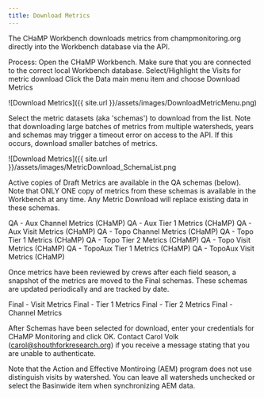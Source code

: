 ```yaml
---
title: Download Metrics
---
```


The CHaMP Workbench downloads metrics from champmonitoring.org directly into the Workbench database via the API.

Process:
Open the CHaMP Workbench.
Make sure that you are connected to the correct local Workbench database.
Select/Highlight the Visits for metric download
Click the Data main menu item and choose Download Metrics

![Download Metrics]({{ site.url }}/assets/images/DownloadMetricMenu.png)

Select the metric datasets (aka 'schemas') to download from the list. Note that downloading large batches of metrics from multiple watersheds, years and schemas may trigger a timeout error on access to the API.  If this occurs, download smaller batches of metrics. 

![Download Metrics]({{ site.url }}/assets/images/MetricDownload_SchemaList.png

Active copies of Draft Metrics are available in the QA schemas (below).  Note that ONLY ONE copy of metrics from these schemas is available in the Workbench at any time.  Any Metric Download will replace existing data in these schemas.

QA - Aux Channel Metrics (CHaMP)
QA - Aux Tier 1 Metrics (CHaMP)
QA - Aux Visit Metrics (CHaMP)
QA - Topo Channel Metrics (CHaMP)
QA - Topo Tier 1 Metrics (CHaMP)
QA - Topo Tier 2 Metrics (CHaMP)
QA - Topo Visit Metrics (CHaMP)
QA - TopoAux Tier 1 Metrics (CHaMP)
QA - TopoAux Visit Metrics (CHaMP)

Once metrics have been reviewed by crews after each field season, a snapshot of the metrics are moved to the Final schemas. These schemas are updated periodically and are tracked by date.

Final - Visit Metrics
Final - Tier 1 Metrics
Final - Tier 2 Metrics
Final - Channel Metrics

After Schemas have been selected for download, enter your credentials for CHaMP Monitoring and click OK.
Contact Carol Volk (carol@shouthforkresearch.org) if you receive a message stating that you are unable to authenticate.


Note that the Action and Effective Montiroing (AEM) program does not use distinguish visits by watershed. You can leave all watersheds unchecked or select the Basinwide item when synchronizing AEM data.
